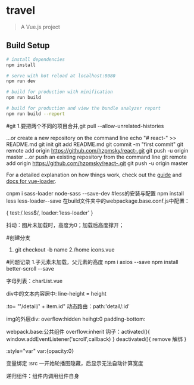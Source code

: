 # travel

> A Vue.js project

## Build Setup

``` bash
# install dependencies
npm install

# serve with hot reload at localhost:8080
npm run dev

# build for production with minification
npm run build

# build for production and view the bundle analyzer report
npm run build --report
```
#git
1.要把两个不同的项目合并,git pull --allow-unrelated-histories

…or create a new repository on the command line
 echo "# react-" >> README.md
git init
git add README.md
git commit -m "first commit"
git remote add origin https://github.com/hzpmsky/react-.git
git push -u origin master
…or push an existing repository from the command line
 git remote add origin https://github.com/hzpmsky/react-.git
git push -u origin master

For a detailed explanation on how things work, check out the [guide](http://vuejs-templates.github.io/webpack/) and [docs for vue-loader](http://vuejs.github.io/vue-loader).


cnpm i sass-loader node-sass --save-dev
#less的安装与配置
npm install less less-loader--save
在build文件夹中的webpackage.base.conf.js中配置：

{
  test:/\.less$/,
  loader:'less-loader'
}


抖动：图片未加载时，高度为0；加载后高度撑开；

#创建分支
1. git checkout -b name
2./home icons.vue

#问题记录
1.子元素未加载，父元素的高度
npm i axios --save
npm install better-scroll --save

字母列表：charList.vue

div中的文本内容居中: line-height = height

:to=  "'/detail/' + item.id"
动态路由：path:'detail/:id'

img的外层div: overflow:hidden  heihgt:0
padding-bottom:

webpack.base:公共组件
overflow:inherit
钩子：activated(){
window.addEventListener('scroll',callback)
}
deactivated(){
remove  解绑
}

:style="var"
var:{opacity:0}

变量绑定 :src
一开始轮播图隐藏，后显示无法自动计算宽度


递归组件：组件内调用组件自身
